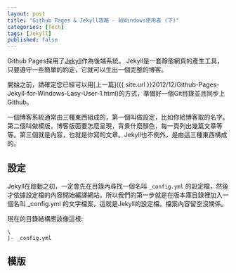 ```yaml
---
layout: post
title: "Github Pages & Jekyll攻略 - 給Windows使用者 (下)"
categories: [Tech]
tags: [Jekyll]
published: false
---
```


Github Pages採用了[Jekyll](https://github.com/mojombo/jekyll)作為後端系統。
Jekyll是一套靜態網頁的產生工具，只要遵守一些簡單的約定，它就可以生出一個完整的博客。

開始之前，請確定您已經可以用[上一篇]({{ site.url }}2012/12/Github-Pages-Jekyll-for-Windows-Lasy-User-1.html)的方式，準備好一個Git目錄並且同步上Github。

一個博客系統通常由三種東西組成的，第一個叫做設定，比如你給博客取的名字。第二個叫做模版，博客版面要怎麼呈現，背景什麼顏色，每一頁列出幾篇文章等等。第三個就是內容，也就是你寫的文章。Jekyll也不例外，是由這三種東西構成的。

## 設定

Jekyll在啟動之初，一定會先在目錄內尋找一個名叫 `_config.yml` 的設定檔，然後才依據設定檔的內容開始編譯網站。所以我們的第一步就是在版本庫目錄裡加入一個名叫 _config.yml 的文字檔案，這就是Jekyll的設定檔。檔案內容留空沒關係。

現在的目錄結構應該像這樣:

    \
    |- _config.yml

## 模版

